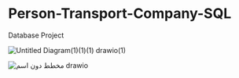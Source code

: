 # Person-Transport-Company-SQL
Database Project

![Untitled Diagram(1)(1)(1) drawio(1)](https://user-images.githubusercontent.com/91541580/209581361-14bc6491-9f7c-4a52-a9d5-9b3707ae8445.png)

![_مخطط دون اسم_ drawio](https://user-images.githubusercontent.com/91541580/209581368-43c8ee94-9de1-4f71-90d2-5524cb80b733.png)
